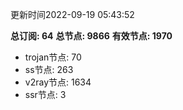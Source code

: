更新时间2022-09-19 05:43:52

**总订阅: 64**
**总节点: 9866**
**有效节点: 1970**
- trojan节点: 70
- ss节点: 263
- v2ray节点: 1634
- ssr节点: 3
